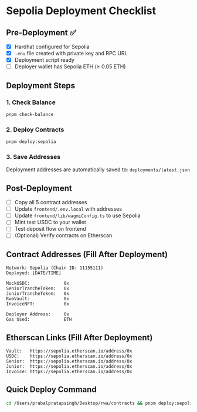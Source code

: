 # Sepolia Deployment Checklist

## Pre-Deployment ✅

- [x] Hardhat configured for Sepolia
- [x] `.env` file created with private key and RPC URL
- [x] Deployment script ready
- [ ] Deployer wallet has Sepolia ETH (≥ 0.05 ETH)

## Deployment Steps

### 1. Check Balance
```bash
pnpm check-balance
```

### 2. Deploy Contracts
```bash
pnpm deploy:sepolia
```

### 3. Save Addresses
Deployment addresses are automatically saved to:
`deployments/latest.json`

## Post-Deployment

- [ ] Copy all 5 contract addresses
- [ ] Update `frontend/.env.local` with addresses
- [ ] Update `frontend/lib/wagmiConfig.ts` to use Sepolia
- [ ] Mint test USDC to your wallet
- [ ] Test deposit flow on frontend
- [ ] (Optional) Verify contracts on Etherscan

## Contract Addresses (Fill After Deployment)

```
Network: Sepolia (Chain ID: 11155111)
Deployed: [DATE/TIME]

MockUSDC:             0x
SeniorTrancheToken:   0x
JuniorTrancheToken:   0x
RwaVault:             0x
InvoiceNFT:           0x

Deployer Address:     0x
Gas Used:             ETH
```

## Etherscan Links (Fill After Deployment)

```
Vault:   https://sepolia.etherscan.io/address/0x
USDC:    https://sepolia.etherscan.io/address/0x
Senior:  https://sepolia.etherscan.io/address/0x
Junior:  https://sepolia.etherscan.io/address/0x
Invoice: https://sepolia.etherscan.io/address/0x
```

## Quick Deploy Command

```bash
cd /Users/prabalpratapsingh/Desktop/rwa/contracts && pnpm deploy:sepolia
```
